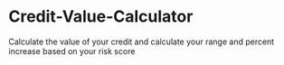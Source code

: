 # Credit-Value-Calculator
Calculate the value of your credit and calculate your range and percent increase based on your risk score
